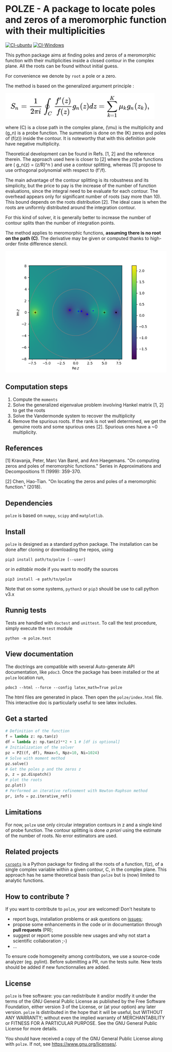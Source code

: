 POLZE - A package to locate poles and zeros of a meromorphic function with their multiplicities
================================================================================================

[![CI-ubuntu](https://github.com/nennigb/polze/actions/workflows/ci-ubuntu.yml/badge.svg)](https://github.com/nennigb/polze/actions/workflows/ci-ubuntu.yml) [![CI-Windows](https://github.com/nennigb/polze/actions/workflows/ci-windows.yml/badge.svg)](https://github.com/nennigb/polze/actions/workflows/ci-windows.yml)

This python package aims at finding poles and zeros of a meromorphic function with their multiplicities 
inside a closed contour in the complex plane. All the roots can be found without initial guess.

For convenience we denote by `root` a pole or a zero.

The method is based on the generalized argument principle :

!["$$S_n = \frac{1}{2\pi i} \oint_C \frac{f'(z)}{f(z)} g_n(z) d z = \sum_{k=1}^{K} \mu_{k} g_n(z_k),$$"](doc/eq.png "The generalized argument principle")
 
where \(C\) is a close path in the complex plane, \(\mu\) is the multiplicity and \(g_n\) is a probe function.
The summation is done on the \(K\) zeros and poles of \(f(z)\) inside the contour.
It is noteworthy that with this definition pole have negative multiplicity.

Theoretical development can be found in Refs. [1, 2]  and the reference therein.
The approach used here is closer to [2] where the probe functions are \( g_n(z) = (z/R)^n \) and 
use a contour splitting, whereas [1] propose to use orthogonal polynomial with respect to \(f'/f\).

The main advantage of the contour splitting is its robustness and its simplicity, but the price to pay is the increase of the number 
of function evaluations, since the integral need to be evaluate for each contour. The overhead appears only for significant number
of roots (say more than 10). This bound depends on the roots distribution [2]. The ideal case is when the roots are uniformly
distributed around the integration contour.

For this kind of solver, it is generally better to increase the number of contour splits than the number of integration points.

The method applies to meromorphic functions, **assuming there is no root on the path \(C\)**. The derivative may be 
given or computed thanks to high-order finite difference stencil.


![Examples of poles and zeros location in the complex plane.](doc/mapz_rat.png "Application to a rational fraction. The '+' and '.' markers stand for poles and zeros respectively. The grey lines shows the different contours.")

Computation steps
-----------------
1. Compute the `moments`
2. Solve the generalized eigenvalue problem involving Hankel matrix [1, 2] to get the roots
3. Solve the Vandermonde system to recover the multiplicity
4. Remove the spurious roots. If the rank is not well determined, we get the genuine roots and some spurious ones [2]. Spurious ones have a ~0 multiplicity.
 

References
----------

  [1] Kravanja, Peter, Marc Van Barel, and Ann Haegemans. "On computing zeros and poles of meromorphic functions." Series in Approximations and Decompositions 11 (1999): 359-370.

  [2] Chen, Hao-Tian. "On locating the zeros and poles of a meromorphic function." (2018).


Dependencies
------------
`polze` is based on `numpy`, `scipy` and `matplotlib`.


Install
-------
`polze` is designed as a standard python package. The installation can be done after cloning or downloading the repos, using 
```
pip3 install path/to/polze [--user]
```
or in _editable_ mode if you want to modify the sources
```
pip3 install -e path/to/polze
```
Note that on some systems, `python3` or `pip3` should be use to call python v3.x


Runnig tests
------------
Tests are handled with `doctest` and `unittest`. To call the test procedure, simply execute the `test` module
```
python -m polze.test
```


View documentation
------------------
The doctrings are compatible with several Auto-generate API documentation, like `pdoc3`. Once the package has been installed or the at `polze` location run,
```
pdoc3 --html --force --config latex_math=True polze
```
The html files are generated in place. Then open the `polze/index.html` file. This interactive doc is particularly useful to see latex includes.


Get a started
-------------
```python
# Definition of the function
f = lambda z: np.tan(z)
df = lambda z: np.tan(z)**2 + 1 # [df is optional]
# Initialization of the solver
pz = PZ((f, df), Rmax=5, Npz=10, Ni=1024)
# Solve with moment method
pz.solve()
# Get the poles p and the zeros z
p, z = pz.dispatch()
# plot the roots
pz.plot()
# Performed an iterative refinement with Newton-Raphson method
pr, info = pz.iterative_ref()
```

Limitations
-----------
For now, `polze` use only circular integration contours in z and a single kind of probe function. The contour splitting is done *a priori* using the estimate of the number of roots. No error estimators are used.


Related projects
----------------
[`cxroots`](https://github.com/rparini/cxroots) is a Python package for finding all the roots of a function, f(z), of a single complex variable within a given contour, C, in the complex plane.
  This approach has he same theoretical basis than `polze` but is (now) limited to analytic functions.

How to contribute ?
-------------------
If you want to contribute to `polze`, your are welcomed! Don't hesitate to

  - report bugs, installation problems or ask questions on [issues](https://github.com/nennigb/polze/issues);
  - propose some enhancements in the code or in documentation through **pull requests** (PR);
  - suggest or report some possible new usages and why not start a scientific collaboration ;-)
  - ...
  
To ensure code homogeneity among contributors, we use a source-code analyzer (eg. pylint). 
Before submitting a PR, run the tests suite. New tests should be added if new functionnalies are added.

License
-------
`polze` is free software: you can redistribute it and/or modify it under the terms of the GNU General Public License as published by the Free Software Foundation, either version 3 of the License, or (at your option) any later version.
`polze` is distributed in the hope that it will be useful, but WITHOUT ANY WARRANTY; without even the implied warranty of MERCHANTABILITY or FITNESS FOR A PARTICULAR PURPOSE.  See the GNU General Public License for more details.

You should have received a copy of the GNU General Public License along with `polze`.  If not, see <https://www.gnu.org/licenses/>.
